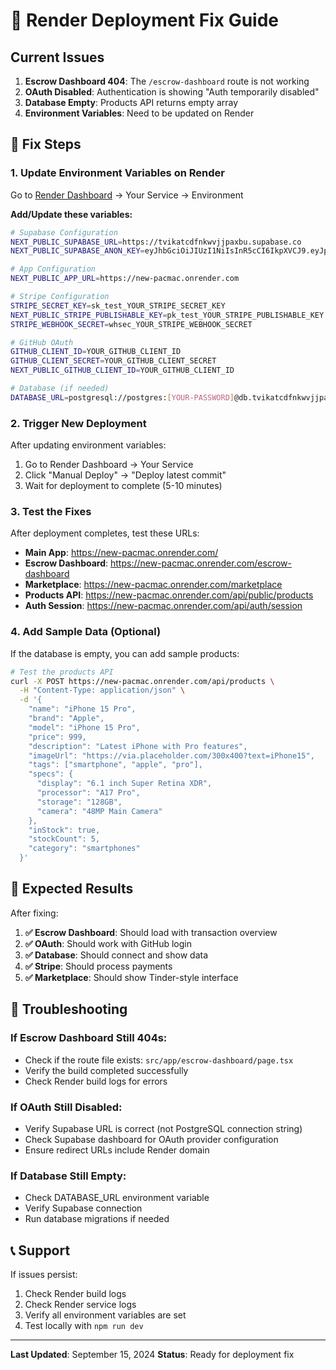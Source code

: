 # 🚨 Render Deployment Fix Guide

## Current Issues
1. **Escrow Dashboard 404**: The `/escrow-dashboard` route is not working
2. **OAuth Disabled**: Authentication is showing "Auth temporarily disabled"
3. **Database Empty**: Products API returns empty array
4. **Environment Variables**: Need to be updated on Render

## 🔧 Fix Steps

### 1. Update Environment Variables on Render

Go to [Render Dashboard](https://dashboard.render.com) → Your Service → Environment

**Add/Update these variables:**

```bash
# Supabase Configuration
NEXT_PUBLIC_SUPABASE_URL=https://tvikatcdfnkwvjjpaxbu.supabase.co
NEXT_PUBLIC_SUPABASE_ANON_KEY=eyJhbGciOiJIUzI1NiIsInR5cCI6IkpXVCJ9.eyJpc3MiOiJzdXBhYmFzZSIsInJlZiI6InR2aWthdGNkZm5rd3ZqanBheGJ1Iiwicm9sZSI6ImFub24iLCJpYXQiOjE3NTc0MDMxMzgsImV4cCI6MjA3Mjk3OTEzOH0.4NmsPSyWrwy7B2wQ1HEAXLr-2ccVPAg5gnGzFsElU24

# App Configuration
NEXT_PUBLIC_APP_URL=https://new-pacmac.onrender.com

# Stripe Configuration
STRIPE_SECRET_KEY=sk_test_YOUR_STRIPE_SECRET_KEY
NEXT_PUBLIC_STRIPE_PUBLISHABLE_KEY=pk_test_YOUR_STRIPE_PUBLISHABLE_KEY
STRIPE_WEBHOOK_SECRET=whsec_YOUR_STRIPE_WEBHOOK_SECRET

# GitHub OAuth
GITHUB_CLIENT_ID=YOUR_GITHUB_CLIENT_ID
GITHUB_CLIENT_SECRET=YOUR_GITHUB_CLIENT_SECRET
NEXT_PUBLIC_GITHUB_CLIENT_ID=YOUR_GITHUB_CLIENT_ID

# Database (if needed)
DATABASE_URL=postgresql://postgres:[YOUR-PASSWORD]@db.tvikatcdfnkwvjjpaxbu.supabase.co:5432/postgres
```

### 2. Trigger New Deployment

After updating environment variables:
1. Go to Render Dashboard → Your Service
2. Click "Manual Deploy" → "Deploy latest commit"
3. Wait for deployment to complete (5-10 minutes)

### 3. Test the Fixes

After deployment completes, test these URLs:

- **Main App**: https://new-pacmac.onrender.com/
- **Escrow Dashboard**: https://new-pacmac.onrender.com/escrow-dashboard
- **Marketplace**: https://new-pacmac.onrender.com/marketplace
- **Products API**: https://new-pacmac.onrender.com/api/public/products
- **Auth Session**: https://new-pacmac.onrender.com/api/auth/session

### 4. Add Sample Data (Optional)

If the database is empty, you can add sample products:

```bash
# Test the products API
curl -X POST https://new-pacmac.onrender.com/api/products \
  -H "Content-Type: application/json" \
  -d '{
    "name": "iPhone 15 Pro",
    "brand": "Apple",
    "model": "iPhone 15 Pro",
    "price": 999,
    "description": "Latest iPhone with Pro features",
    "imageUrl": "https://via.placeholder.com/300x400?text=iPhone15",
    "tags": ["smartphone", "apple", "pro"],
    "specs": {
      "display": "6.1 inch Super Retina XDR",
      "processor": "A17 Pro",
      "storage": "128GB",
      "camera": "48MP Main Camera"
    },
    "inStock": true,
    "stockCount": 5,
    "category": "smartphones"
  }'
```

## 🎯 Expected Results

After fixing:

1. **✅ Escrow Dashboard**: Should load with transaction overview
2. **✅ OAuth**: Should work with GitHub login
3. **✅ Database**: Should connect and show data
4. **✅ Stripe**: Should process payments
5. **✅ Marketplace**: Should show Tinder-style interface

## 🚨 Troubleshooting

### If Escrow Dashboard Still 404s:
- Check if the route file exists: `src/app/escrow-dashboard/page.tsx`
- Verify the build completed successfully
- Check Render build logs for errors

### If OAuth Still Disabled:
- Verify Supabase URL is correct (not PostgreSQL connection string)
- Check Supabase dashboard for OAuth provider configuration
- Ensure redirect URLs include Render domain

### If Database Still Empty:
- Check DATABASE_URL environment variable
- Verify Supabase connection
- Run database migrations if needed

## 📞 Support

If issues persist:
1. Check Render build logs
2. Check Render service logs
3. Verify all environment variables are set
4. Test locally with `npm run dev`

---

**Last Updated**: September 15, 2024
**Status**: Ready for deployment fix
